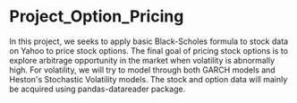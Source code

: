 # Project_Option_Pricing
In this project, we seeks to apply basic Black-Scholes formula to stock data on Yahoo to price stock options. The final goal of pricing stock options is to explore arbitrage opportunity in the market when volatility is abnormally high. For volatility, we will try to model through both GARCH models and Heston's Stochastic Volatility models. The stock and option data will mainly be acquired using pandas-datareader package.
